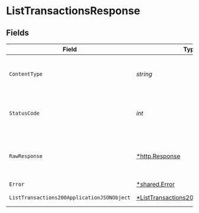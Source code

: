 # ListTransactionsResponse


## Fields

| Field                                                                                                | Type                                                                                                 | Required                                                                                             | Description                                                                                          |
| ---------------------------------------------------------------------------------------------------- | ---------------------------------------------------------------------------------------------------- | ---------------------------------------------------------------------------------------------------- | ---------------------------------------------------------------------------------------------------- |
| `ContentType`                                                                                        | *string*                                                                                             | :heavy_check_mark:                                                                                   | HTTP response content type for this operation                                                        |
| `StatusCode`                                                                                         | *int*                                                                                                | :heavy_check_mark:                                                                                   | HTTP response status code for this operation                                                         |
| `RawResponse`                                                                                        | [*http.Response](https://pkg.go.dev/net/http#Response)                                               | :heavy_minus_sign:                                                                                   | Raw HTTP response; suitable for custom response parsing                                              |
| `Error`                                                                                              | [*shared.Error](../../models/shared/error.md)                                                        | :heavy_minus_sign:                                                                                   | Error                                                                                                |
| `ListTransactions200ApplicationJSONObject`                                                           | [*ListTransactions200ApplicationJSON](../../models/operations/listtransactions200applicationjson.md) | :heavy_minus_sign:                                                                                   | Successful operation                                                                                 |